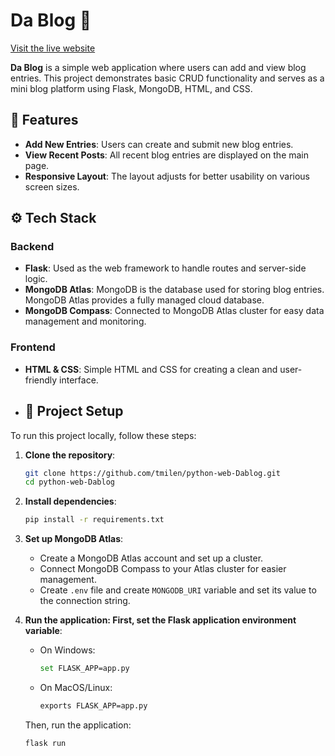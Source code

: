 # Da Blog 🐼

[Visit the live website](https://dablog.onrender.com/)

**Da Blog** is a simple web application where users can add and view blog entries. This project demonstrates basic CRUD functionality and serves as a mini blog platform using Flask, MongoDB, HTML, and CSS.

## 🌟 Features

- **Add New Entries**: Users can create and submit new blog entries.
- **View Recent Posts**: All recent blog entries are displayed on the main page.
- **Responsive Layout**: The layout adjusts for better usability on various screen sizes.

## ⚙️ Tech Stack

### Backend
- **Flask**: Used as the web framework to handle routes and server-side logic.
- **MongoDB Atlas**: MongoDB is the database used for storing blog entries. MongoDB Atlas provides a fully managed cloud database.
- **MongoDB Compass**: Connected to MongoDB Atlas cluster for easy data management and monitoring.

### Frontend
- **HTML & CSS**: Simple HTML and CSS for creating a clean and user-friendly interface.

- ## 📂 Project Setup

To run this project locally, follow these steps:

1. **Clone the repository**:
   ```bash
   git clone https://github.com/tmilen/python-web-Dablog.git
   cd python-web-Dablog

2. **Install dependencies**:
    ```bash
    pip install -r requirements.txt

3. **Set up MongoDB Atlas**:
    - Create a MongoDB Atlas account and set up a cluster.
    - Connect MongoDB Compass to your Atlas cluster for easier management.
    - Create `.env` file and create `MONGODB_URI` variable and set its value to the connection string.
    
4. **Run the application: First, set the Flask application environment variable**:
    - On Windows:
      ```bash
      set FLASK_APP=app.py
      
    - On MacOS/Linux:
      ```bash
      exports FLASK_APP=app.py

    Then, run the application:
     ```bash
     flask run
